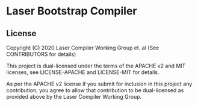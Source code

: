 # Laser Bootstrap Compiler

## License

Copyright (C) 2020 Laser Compiler Working Group et. al
(See CONTRIBUTORS for details)

This project is dual-licensed under the terms of the APACHE v2 and MIT licenses,
 see LICENSE-APACHE and LICENSE-MIT for details. 

As per the APACHE v2 license if you submit for inclusion in this project any contribution,
 you agree to allow that contribution to be dual-licensed as provided above by the Laser Compiler Working Group.
 
 
